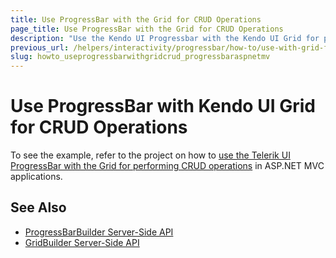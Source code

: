 ```yaml
---
title: Use ProgressBar with the Grid for CRUD Operations
page_title: Use ProgressBar with the Grid for CRUD Operations
description: "Use the Kendo UI Progressbar with the Kendo UI Grid for performing CRUD operations in ASP.NET MVC applications."
previous_url: /helpers/interactivity/progressbar/how-to/use-with-grid-for-crud-operations
slug: howto_useprogressbarwithgridcrud_progressbaraspnetmv
---
```


# Use ProgressBar with Kendo UI Grid for CRUD Operations

To see the example, refer to the project on how to [use the Telerik UI ProgressBar with the Grid for performing CRUD operations](https://github.com/telerik/ui-for-aspnet-mvc-examples/tree/master/grid/GridProgressBarForCRUDOperations) in ASP.NET MVC applications.

## See Also

* [ProgressBarBuilder Server-Side API](http://docs.telerik.com/aspnet-mvc/api/Kendo.Mvc.UI.Fluent/ProgressBarBuilder)
* [GridBuilder Server-Side API](http://docs.telerik.com/aspnet-mvc/api/Kendo.Mvc.UI.Fluent/AutoCompleteBuilder)
